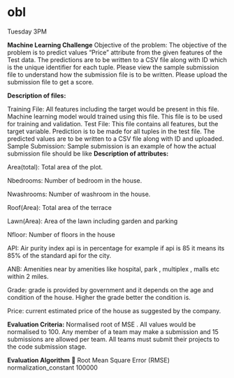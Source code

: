 # obl
Tuesday 3PM


**Machine Learning Challenge**
Objective of the problem: The objective of the problem is to predict values “Price” attribute from the given features of the Test data. The predictions are to be written to a CSV file along with ID which is the unique identifier for each tuple. Please view the sample submission file to understand how the submission file is to be written. Please upload the submission file to get a score. 

**Description of files:**

Training File: All features including the target would be present in this file. Machine learning model would trained using this file. This file is to be used for training and validation.
Test File: This file contains all features, but the target variable. Prediction is to be made for all tuples in the test file. The predicted values are to be written to a CSV file along with ID and uploaded.
Sample Submission: Sample submission is an example of how the actual submission file should be like
**Description of attributes:**

Area(total): Total area of the plot.

Nbedrooms: Number of bedroom in the house.

Nwashrooms: Number of washroom in the house.

Roof(Area): Total area of the terrace

Lawn(Area): Area of the lawn including garden and parking

Nfloor: Number of floors in the house

API: Air purity index api is in percentage for example if api is 85 it means its 85% of the standard api for the city.

ANB: Amenities near by amenities like hospital, park , multiplex , malls etc within 2 miles.

Grade: grade is provided by government and it depends on the age and condition of the house. Higher the grade better the condition is.

Price: current estimated price of the house as suggested by the company. 


**Evaluation Criteria:** Normalised root of MSE . All values would be normalised to 100. Any member of a team may make a submission and 15 submissions are allowed per team. All teams must submit their projects to the code submission stage.


**Evaluation Algorithm**

Root Mean Square Error (RMSE)
normalization_constant 100000
